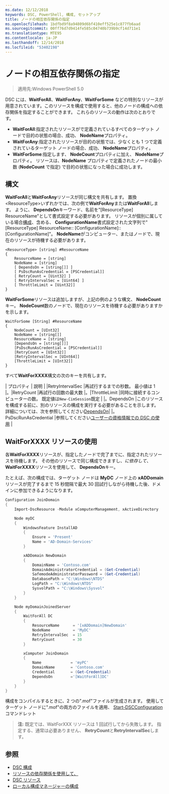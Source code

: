 ```yaml
---
ms.date: 12/12/2018
keywords: DSC, PowerShell, 構成, セットアップ
title: ノードの相互依存関係の指定
ms.openlocfilehash: 1bdfbd9f8a94809d6bf410eff525e1c877fb6aad
ms.sourcegitcommit: 00ff76d7d9414fe585c04740b739b9cf14d711e1
ms.translationtype: MTE95
ms.contentlocale: ja-JP
ms.lasthandoff: 12/14/2018
ms.locfileid: "53402198"
---
```

# <a name="specifying-cross-node-dependencies"></a>ノードの相互依存関係の指定

> 適用先:Windows PowerShell 5.0

DSC には、**WaitForAll**、**WaitForAny**、**WaitForSome** などの特別なリソースが用意されています。このリソースを構成で使用すると、他のノードの構成への依存関係を指定することができます。 これらのリソースの動作は次のとおりです。

- **WaitForAll**:指定されたリソースがで定義されているすべてのターゲット ノードで目的の状態の場合、成功、 **NodeName**プロパティ。
- **WaitForAny**:指定されたリソースが目的の状態では、少なくとも 1 つで定義されているターゲット ノードの場合、成功、 **NodeName**プロパティ。
- **WaitForSome**:指定します、 **NodeCount**プロパティに加え、 **NodeName**プロパティ。 リソースは、**NodeName** プロパティで定義されたノードの最小数 (**NodeCount** で指定) で目的の状態になった場合に成功します。

## <a name="syntax"></a>構文

**WaitForAll**と**WaitForAny**リソースが同じ構文を共有します。 置換\<ResourceType\>いずれかでは、次の例で**WaitForAny**または**WaitForAll**します。
ように、 **DependsOn**キーワード、名前を"[ResourceType] ResourceName"として書式設定する必要があります。 リソースが個別に属している場合[構成](configurations.md)、含める、 **ConfigurationName**書式設定された文字列で"[ResourceType] ResourceName:: [ConfigurationName]:: [ConfigurationName]"。 **NodeName**がコンピューター、またはノードで、現在のリソースが待機する必要があります。

```
<ResourceType> [string] #ResourceName
{
    ResourceName = [string]
    NodeName = [string]
    [ DependsOn = [string[]] ]
    [ PsDscRunAsCredential = [PSCredential]]
    [ RetryCount = [Uint32] ]
    [ RetryIntervalSec = [Uint64] ]
    [ ThrottleLimit = [Uint32]]
}
```

**WaitForSome**リソースは追加しますが、上記の例のような構文、 **NodeCount**キー。 **NodeCount**数のノードで、現在のリソースを待機する必要がありますかを示します。

```
WaitForSome [String] #ResourceName
{
    NodeCount = [UInt32]
    NodeName = [string[]]
    ResourceName = [string]
    [DependsOn = [string[]]]
    [PsDscRunAsCredential = [PSCredential]]
    [RetryCount = [UInt32]]
    [RetryIntervalSec = [UInt64]]
    [ThrottleLimit = [UInt32]]
}
```

すべて**WaitForXXXX**構文の次のキーを共有します。

| プロパティ | 説明 | |RetryIntervalSec |再試行するまでの秒数。 最小値は 1 |。|RetryCount |再試行の回数の最大数 |。|ThrottleLimit |同時に接続するコンピューターの数。 既定値は`New-CimSession`既定 | |。DependsOn |このリソースを構成する前に、別のリソースの構成を実行する必要があることを示します。 詳細については、次を参照してください[DependsOn](resource-depends-on.md)| |。PsDscRunAsCredential |参照してください[ユーザーの資格情報での DSC の使用](./runAsUser.md) |


## <a name="using-waitforxxxx-resources"></a>WaitForXXXX リソースの使用

各**WaitForXXXX**リソースが、指定したノードで完了までに、指定されたリソースを待機します。 その他のリソースで同じ構成できますし、*に依存して*、 **WaitForXXXX**リソースを使用して、 **DependsOn**キー。

たとえば、次の構成では、ターゲット ノードは **MyDC** ノード上の **xADDomain** リソースが完了するまで 15 秒間隔で最大 30 回試行しながら待機した後、ドメインに参加できるようになります。

```powershell
Configuration JoinDomain
{
    Import-DscResource -Module xComputerManagement, xActiveDirectory

    Node myDC
    {
        WindowsFeature InstallAD
        {
            Ensure = 'Present'
            Name = 'AD-Domain-Services'
        }

        xADDomain NewDomain
        {
            DomainName = 'Contoso.com'
            DomainAdministratorCredential = (Get-Credential)
            SafemodeAdministratorPassword = (Get-Credential)
            DatabasePath = "C:\Windows\NTDS"
            LogPath = "C:\Windows\NTDS"
            SysvolPath = "C:\Windows\Sysvol"
        }
    }

    Node myDomainJoinedServer
    {
        WaitForAll DC
        {
            ResourceName      = '[xADDomain]NewDomain'
            NodeName          = 'MyDC'
            RetryIntervalSec  = 15
            RetryCount        = 30
        }

        xComputer JoinDomain
        {
            Name             = 'myPC'
            DomainName       = 'Contoso.com'
            Credential       = (Get-Credential)
            DependsOn        ='[WaitForAll]DC'
        }
    }
}
```

構成をコンパイルするときに、2 つの".mof"ファイルが生成されます。 使用してターゲット ノードに".mof"の両方のファイルを適用、 [Start-DSCConfiguration](/powershell/module/psdesiredstateconfiguration/start-dscconfiguration)コマンドレット

>**注:** 既定では、WaitForXXX リソースは 1 回試行してから失敗します。 指定する、通常は必要ありません、 **RetryCount**と**RetryIntervalSec**します。

## <a name="see-also"></a>参照

- [DSC 構成](configurations.md)
- [リソースの依存関係を使用して、](resource-depends-on.md)
- [DSC リソース](../resources/resources.md)
- [ローカル構成マネージャーの構成](../managing-nodes/metaConfig.md)
